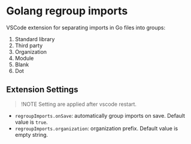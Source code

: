 # Golang regroup imports

VSCode extension for separating imports in Go files into groups:

1. Standard library
2. Third party
3. Organization
4. Module
5. Blank
6. Dot

## Extension Settings

> !NOTE
> Setting are applied after vscode restart.

* `regroupImports.onSave`: automatically group imports on save. Default value is `true`.
* `regroupImports.organization`: organization prefix. Default value is empty string.
